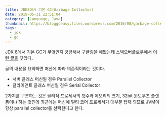 ```yaml
---
title: JDK8에서 기본 GC(Garbage Collector)
date: 2019-05-31 22:51:04
category: [Language, Java]
thumbnail: https://bloggceasy.files.wordpress.com/2016/08/garbage-collection.png
tags:
  - jdk
  - gc
---
```


JDK 8에서 기본 GC가 무엇인지 궁금해서 구글링을 해봤는데 [스택오버플로우에서 이런 글을](http://stackoverflow.com/questions/33206313/default-garbage-collector-for-java-8) 찾았다.

글의 내용을 요약하면 머신에 따라 의존적이라는 것이다.

*  서버 클래스 머신일 경우 Parallel Collector
*  클라이언트 클래스 머신일 경우 Serial Collector

2가지를 구분하는 것은 물리적 프로세서의 갯수와 메모리의 크기, 32bit 윈도우즈 플랫폼이냐 하는 것인데 최근에는 머신에 멀티 코어 프로세서가 대부분 탑재 되므로 JVM이 항상 parallel collector를 선택한다고 한다.